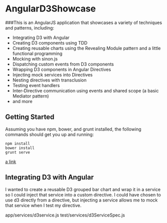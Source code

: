 # AngularD3Showcase
###This is an AngularJS application that showcases a variety of techniques and patterns, including:
 * Integrating D3 with Angular
 * Creating D3 components using TDD
 * Creating reusable charts using the Revealing Module pattern and a little functional programming
 * Mocking with sinon.js
 * Dispatching custom events from D3 components
 * Wrapping D3 components in Angular Directives
 * Injecting mock services into Directives
 * Nesting directives with transclusion
 * Testing event handlers
 * Inter-Directive communication using events and shared scope (a basic Mediator pattern)
 * and more
 
## Getting Started
Assuming you have npm, bower, and grunt installed, the following commands should get you up and running:

```
npm install
bower install
grunt serve
```

[a link](https://github.com/tombray/angular-d3-showcase/blob/master/app/scripts/controllers/chartPodController.js)

## Integrating D3 with Angular
I wanted to create a reusable D3 grouped bar chart and wrap it in a service so I could inject that service into a custom directive. 
I could have chosen to use d3 directly from a directive, but injecting a service allows me to mock that service when I test my directive.

app/services/d3service.js
test/services/d3ServiceSpec.js




